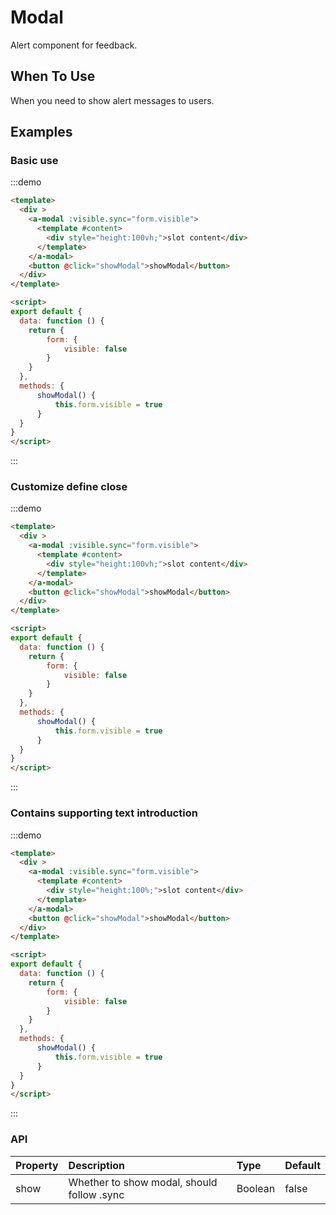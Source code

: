 
# Modal

Alert component for feedback.

## When To Use

When you need to show alert messages to users.

## Examples
### Basic use
:::demo
```html
<template>
  <div >
    <a-modal :visible.sync="form.visible">
      <template #content>
        <div style="height:100vh;">slot content</div>
      </template>
    </a-modal>
    <button @click="showModal">showModal</button>
  </div>
</template>

<script>
export default {
  data: function () {
    return {
        form: {
            visible: false
        }
    }
  },
  methods: {
      showModal() {
          this.form.visible = true
      }
  }
}
</script>

```
:::

### Customize define close
:::demo
```html
<template>
  <div >
    <a-modal :visible.sync="form.visible">
      <template #content>
        <div style="height:100vh;">slot content</div>
      </template>
    </a-modal>
    <button @click="showModal">showModal</button>
  </div>
</template>

<script>
export default {
  data: function () {
    return {
        form: {
            visible: false
        }
    }
  },
  methods: {
      showModal() {
          this.form.visible = true
      }
  }
}
</script>
```
:::

### Contains supporting text introduction
:::demo
```html
<template>
  <div >
    <a-modal :visible.sync="form.visible">
      <template #content>
        <div style="height:100%;">slot content</div>
      </template>
    </a-modal>
    <button @click="showModal">showModal</button>
  </div>
</template>

<script>
export default {
  data: function () {
    return {
        form: {
            visible: false
        }
    }
  },
  methods: {
      showModal() {
          this.form.visible = true
      }
  }
}
</script>

```
:::

### API

| Property | Description | Type | Default |
| :--- | :--- | :--- | :--- |
| show | Whether to show modal, should follow .sync | Boolean | false |
